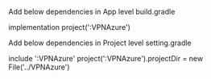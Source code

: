 Add below dependencies in App level build.gradle

implementation project(':VPNAzure')

Add below dependencies in Project level setting.gradle

include ':VPNAzure'
project(':VPNAzure').projectDir = new File('../VPNAzure')